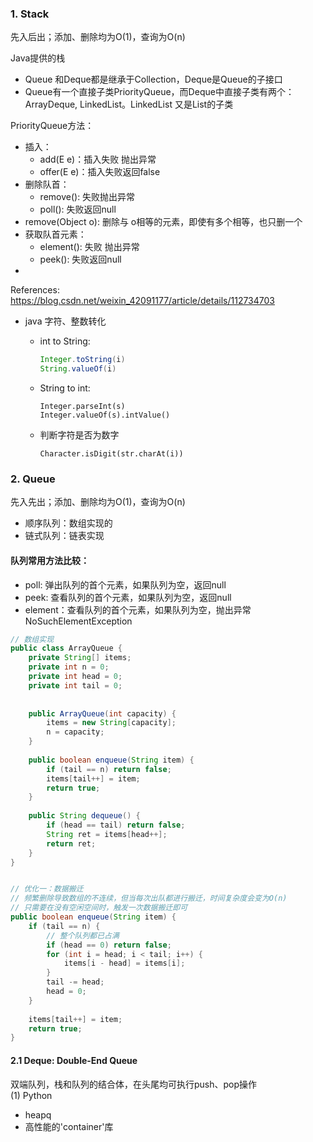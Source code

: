 ### 1. Stack   
先入后出；添加、删除均为O(1)，查询为O(n)   



Java提供的栈
- Queue 和Deque都是继承于Collection，Deque是Queue的子接口
- Queue有一个直接子类PriorityQueue，而Deque中直接子类有两个：ArrayDeque, LinkedList。LinkedList 又是List的子类     


PriorityQueue方法：  
- 插入：
  - add(E e)：插入失败 抛出异常
  - offer(E e)：插入失败返回false
- 删除队首：
  - remove(): 失败抛出异常
  - poll(): 失败返回null
- remove(Object o):
  删除与 o相等的元素，即使有多个相等，也只删一个
- 获取队首元素：
  - element(): 失败 抛出异常
  - peek(): 失败返回null
- 






References:
https://blog.csdn.net/weixin_42091177/article/details/112734703    





- java 字符、整数转化
  - int to String:
    ```java
    Integer.toString(i)
    String.valueOf(i)
    ```
    
  - String to int:
  
    ```
    Integer.parseInt(s)
    Integer.valueOf(s).intValue()
    ```
  
  - 判断字符是否为数字
  
    ```
    Character.isDigit(str.charAt(i))
    ```
  













### 2. Queue   
先入先出；添加、删除均为O(1)，查询为O(n)

- 顺序队列：数组实现的
- 链式队列：链表实现



#### 队列常用方法比较：   
- poll: 弹出队列的首个元素，如果队列为空，返回null
- peek: 查看队列的首个元素，如果队列为空，返回null
- element：查看队列的首个元素，如果队列为空，抛出异常NoSuchElementException



```java
// 数组实现
public class ArrayQueue {
    private String[] items;
    private int n = 0;
    private int head = 0;
    private int tail = 0;
    
    
    public ArrayQueue(int capacity) {
        items = new String[capacity];
        n = capacity;
    }
    
    public boolean enqueue(String item) {
        if (tail == n) return false;
        items[tail++] = item;
        return true;
    }
    
    public String dequeue() {
        if (head == tail) return false;
        String ret = items[head++];
        return ret;
    }
}


// 优化一：数据搬迁
// 频繁删除导致数组的不连续，但当每次出队都进行搬迁，时间复杂度会变为O(n)
// 只需要在没有空闲空间时，触发一次数据搬迁即可
public boolean enqueue(String item) {
    if (tail == n) {
        // 整个队列都已占满
        if (head == 0) return false;
        for (int i = head; i < tail; i++) {
            items[i - head] = items[i];
        }
        tail -= head;
        head = 0;
    }
    
    items[tail++] = item;
    return true;
}
```









#### 2.1 Deque: Double-End Queue   

双端队列，栈和队列的结合体，在头尾均可执行push、pop操作    
(1) Python    
- heapq
- 高性能的'container'库
